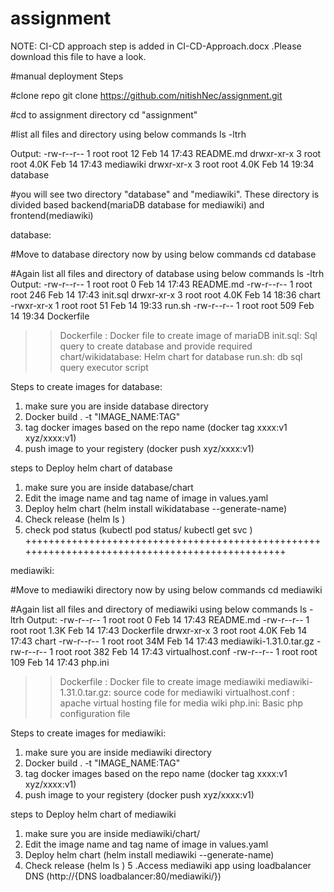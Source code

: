 # assignment
NOTE: CI-CD approach step is added in CI-CD-Approach.docx .Please download this file to have a look. 

#manual deployment Steps

#clone repo
git clone https://github.com/nitishNec/assignment.git

#cd to assignment directory
cd "assignment"

#list all files and directory using below commands 
ls -ltrh

Output:
-rw-r--r-- 1 root root   12 Feb 14 17:43 README.md
drwxr-xr-x 3 root root 4.0K Feb 14 17:43 mediawiki
drwxr-xr-x 3 root root 4.0K Feb 14 19:34 database

#you will see two directory "database" and "mediawiki". These directory is divided based backend(mariaDB database for mediawiki) and frontend(mediawiki)

database:

#Move to database directory now by using below commands 
cd database

#Again list all files and directory of database using below commands
ls -ltrh
Output:
-rw-r--r-- 1 root root    0 Feb 14 17:43 README.md
-rw-r--r-- 1 root root  246 Feb 14 17:43 init.sql
drwxr-xr-x 3 root root 4.0K Feb 14 18:36 chart
-rwxr-xr-x 1 root root   51 Feb 14 19:33 run.sh
-rw-r--r-- 1 root root  509 Feb 14 19:34 Dockerfile

>> Dockerfile : Docker file to create image of mariaDB
>> init.sql: Sql query to create database and provide required 
>> chart/wikidatabase: Helm chart for database
>> run.sh: db sql query executor script 

Steps to create images for database:
1. make sure you are inside database directory
2. Docker build . -t "IMAGE_NAME:TAG"
3. tag docker images based on the repo name (docker tag xxxx:v1 xyz/xxxx:v1)
4. push image to your registery (docker push xyz/xxxx:v1)

steps to Deploy helm chart of database
1. make sure you are inside database/chart
2. Edit the image name and tag name of image in values.yaml
3. Deploy helm chart (helm install wikidatabase --generate-name)
4. Check release (helm ls )
5. check pod status (kubectl pod status/ kubectl get svc )
++++++++++++++++++++++++++++++++++++++++++++++++++++++++++++++++++++++++++++++++++++++++++++++++

mediawiki:

#Move to mediawiki directory now by using below commands 
cd mediawiki

#Again list all files and directory of mediawiki using below commands
ls -ltrh
Output:
-rw-r--r-- 1 root root    0 Feb 14 17:43 README.md
-rw-r--r-- 1 root root 1.3K Feb 14 17:43 Dockerfile
drwxr-xr-x 3 root root 4.0K Feb 14 17:43 chart
-rw-r--r-- 1 root root  34M Feb 14 17:43 mediawiki-1.31.0.tar.gz
-rw-r--r-- 1 root root  382 Feb 14 17:43 virtualhost.conf
-rw-r--r-- 1 root root  109 Feb 14 17:43 php.ini

>> Dockerfile : Docker file to create image mediawiki 
>> mediawiki-1.31.0.tar.gz: source code for mediawiki
>> virtualhost.conf : apache virtual hosting file for media wiki
>> php.ini: Basic php configuration file 

Steps to create images for mediawiki:
1. make sure you are inside mediawiki directory
2. Docker build . -t "IMAGE_NAME:TAG"
3. tag docker images based on the repo name (docker tag xxxx:v1 xyz/xxxx:v1)
4. push image to your registery (docker push xyz/xxxx:v1)

steps to Deploy helm chart of mediawiki
1. make sure you are inside mediawiki/chart/
2. Edit the image name and tag name of image in values.yaml
3. Deploy helm chart (helm install mediawiki --generate-name)
4. Check release (helm ls )
5 .Access mediawiki app using loadbalancer DNS (http://{DNS loadbalancer:80/mediawiki/}) 
